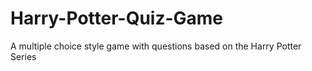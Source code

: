 # Harry-Potter-Quiz-Game
A multiple choice style game with questions based on the Harry Potter Series

